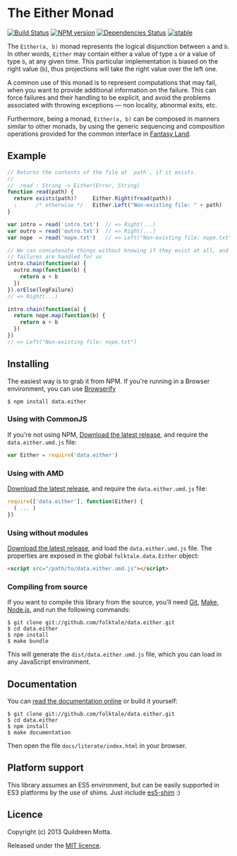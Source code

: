 The Either Monad
================

[![Build Status](https://secure.travis-ci.org/folktale/data.either.png?branch=master)](https://travis-ci.org/folktale/data.either)
[![NPM version](https://badge.fury.io/js/data.either.png)](http://badge.fury.io/js/data.either)
[![Dependencies Status](https://david-dm.org/folktale/data.either.png)](https://david-dm.org/folktale/data.either)
[![stable](http://hughsk.github.io/stability-badges/dist/stable.svg)](http://github.com/hughsk/stability-badges)


The `Either(a, b)` monad represents the logical disjunction between `a` and
`b`. In other words, `Either` may contain either a value of type `a` or a value
of type `b`, at any given time. This particular implementation is biased on the
right value (`b`), thus projections will take the right value over the left
one.

A common use of this monad is to represent computations that may fail, when you
want to provide additional information on the failure. This can force failures
and their handling to be explicit, and avoid the problems associated with
throwing exceptions — non locality, abnormal exits, etc.

Furthermore, being a monad, `Either(a, b)` can be composed in manners similar
to other monads, by using the generic sequencing and composition operations
provided for the common interface in [Fantasy Land][].


## Example

```js
// Returns the contents of the file at `path`, if it exists.
//
//  read : String -> Either(Error, String)
function read(path) {
  return exists(path)?     Either.Right(fread(path))
  :      /* otherwise */   Either.Left("Non-existing file: " + path)
}

var intro = read('intro.txt')  // => Right(...)
var outro = read('outro.txt')  // => Right(...)
var nope  = read('nope.txt')   // => Left("Non-existing file: nope.txt")

// We can concatenate things without knowing if they exist at all, and
// failures are handled for us
intro.chain(function(a) {
  outro.map(function(b) {
    return a + b
  })
}).orElse(logFailure)
// => Right(...)

intro.chain(function(a) {
  return nope.map(function(b) {
    return a + b
  })
})
// => Left("Non-existing file: nope.txt")
```


## Installing

The easiest way is to grab it from NPM. If you're running in a Browser
environment, you can use [Browserify][]

    $ npm install data.either


### Using with CommonJS

If you're not using NPM, [Download the latest release][release], and require
the `data.either.umd.js` file:

```js
var Either = require('data.either')
```


### Using with AMD

[Download the latest release][release], and require the `data.either.umd.js`
file:

```js
require(['data.either'], function(Either) {
  ( ... )
})
```


### Using without modules

[Download the latest release][release], and load the `data.either.umd.js`
file. The properties are exposed in the global `folktale.data.Either` object:

```html
<script src="/path/to/data.either.umd.js"></script>
```


### Compiling from source

If you want to compile this library from the source, you'll need [Git][],
[Make][], [Node.js][], and run the following commands:

    $ git clone git://github.com/folktale/data.either.git
    $ cd data.either
    $ npm install
    $ make bundle
    
This will generate the `dist/data.either.umd.js` file, which you can load in
any JavaScript environment.

    
## Documentation

You can [read the documentation online][docs] or build it yourself:

    $ git clone git://github.com/folktale/data.either.git
    $ cd data.either
    $ npm install
    $ make documentation

Then open the file `docs/literate/index.html` in your browser.


## Platform support

This library assumes an ES5 environment, but can be easily supported in ES3
platforms by the use of shims. Just include [es5-shim][] :)


## Licence

Copyright (c) 2013 Quildreen Motta.

Released under the [MIT licence](https://github.com/folktale/data.either/blob/master/LICENCE).

<!-- links -->
[Fantasy Land]: https://github.com/fantasyland/fantasy-land
[Browserify]: http://browserify.org/
[Git]: http://git-scm.com/
[Make]: http://www.gnu.org/software/make/
[Node.js]: http://nodejs.org/
[es5-shim]: https://github.com/kriskowal/es5-shim
[docs]: http://folktale.github.io/data.either
<!-- [release: https://github.com/folktale/data.either/releases/download/v$VERSION/data.either-$VERSION.tar.gz] -->
[release]: https://github.com/folktale/data.either/releases/download/v1.0.0/data.either-1.0.0.tar.gz
<!-- [/release] -->
